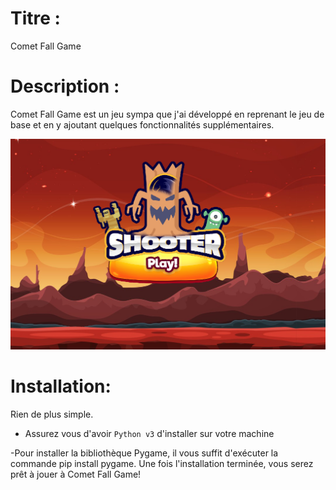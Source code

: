 ﻿# Titre :

Comet Fall Game

# Description :

Comet Fall Game est un jeu sympa que j'ai développé en reprenant le jeu de base et en y ajoutant quelques fonctionnalités supplémentaires.

![Alt text](ImageGame.png)


# Installation: 

Rien de plus simple.

- Assurez vous d'avoir `Python v3` d'installer sur votre machine

-Pour installer la bibliothèque Pygame, il vous suffit d'exécuter la commande pip install pygame. Une fois l'installation terminée, vous serez prêt à jouer à Comet Fall Game!


